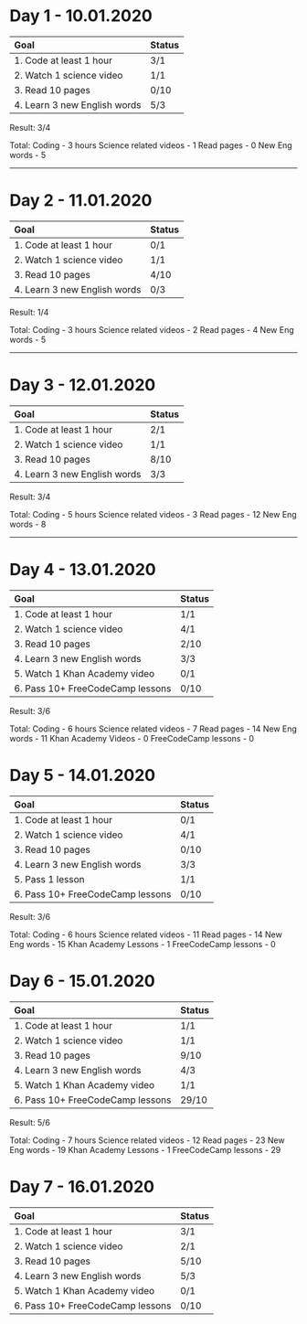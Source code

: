 # Day 1 - 10.01.2020

| Goal  | Status  |
| :------------ | :------------ |
|  1. Code at least 1 hour | 3/1  |
|  2. Watch 1 science video | 1/1  |
|  3. Read 10 pages | 0/10  |
|  4. Learn 3 new English words | 5/3  |

Result: 3/4

Total: 
Coding - 3 hours
Science related videos - 1
Read pages - 0
New Eng words - 5

------------

# Day 2 - 11.01.2020

| Goal  | Status  |
| :------------ | :------------ |
|  1. Code at least 1 hour | 0/1  |
|  2. Watch 1 science video | 1/1  |
|  3. Read 10 pages | 4/10  |
|  4. Learn 3 new English words | 0/3  |

Result: 1/4

Total: 
Coding - 3 hours
Science related videos - 2
Read pages - 4
New Eng words - 5

------------

# Day 3 - 12.01.2020

| Goal  | Status  |
| :------------ | :------------ |
|  1. Code at least 1 hour | 2/1  |
|  2. Watch 1 science video | 1/1  |
|  3. Read 10 pages | 8/10  |
|  4. Learn 3 new English words | 3/3  |

Result: 3/4

Total: 
Coding - 5 hours
Science related videos - 3
Read pages - 12
New Eng words - 8

------------

# Day 4 - 13.01.2020

| Goal  | Status  |
| :------------ | :------------ |
|  1. Code at least 1 hour | 1/1  |
|  2. Watch 1 science video | 4/1  |
|  3. Read 10 pages | 2/10  |
|  4. Learn 3 new English words | 3/3  |
|  5. Watch 1 Khan Academy video | 0/1  |
|  6. Pass 10+ FreeCodeCamp lessons | 0/10  |

Result: 3/6

Total: 
Coding - 6 hours
Science related videos - 7
Read pages - 14
New Eng words - 11
Khan Academy Videos - 0
FreeCodeCamp lessons - 0

# Day 5 - 14.01.2020

| Goal  | Status  |
| :------------ | :------------ |
|  1. Code at least 1 hour | 0/1  |
|  2. Watch 1 science video | 4/1  |
|  3. Read 10 pages | 0/10  |
|  4. Learn 3 new English words | 3/3  |
|  5. Pass 1 lesson | 1/1  |
|  6. Pass 10+ FreeCodeCamp lessons | 0/10  |

Result: 3/6

Total: 
Coding - 6 hours
Science related videos - 11
Read pages - 14
New Eng words - 15
Khan Academy Lessons - 1
FreeCodeCamp lessons - 0


# Day 6 - 15.01.2020

| Goal  | Status  |
| :------------ | :------------ |
|  1. Code at least 1 hour | 1/1  |
|  2. Watch 1 science video | 1/1  |
|  3. Read 10 pages | 9/10  |
|  4. Learn 3 new English words | 4/3  |
|  5. Watch 1 Khan Academy video | 1/1  |
|  6. Pass 10+ FreeCodeCamp lessons | 29/10  |

Result: 5/6

Total:
Coding - 7 hours
Science related videos - 12
Read pages - 23
New Eng words - 19
Khan Academy Lessons - 1
FreeCodeCamp lessons - 29

# Day 7 - 16.01.2020

| Goal  | Status  |
| :------------ | :------------ |
|  1. Code at least 1 hour | 3/1  |
|  2. Watch 1 science video | 2/1  |
|  3. Read 10 pages | 5/10  |
|  4. Learn 3 new English words | 5/3  |
|  5. Watch 1 Khan Academy video | 0/1  |
|  6. Pass 10+ FreeCodeCamp lessons | 0/10  |

